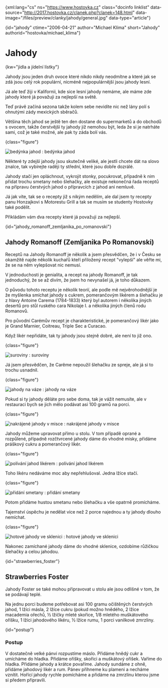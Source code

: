 
{xml:lang="cs" ns="https://www.hostovka.cz" class="docinfo linklist" data-source="http://2017.hostovka.cz/clanek.php?clanek=148.html" data-image="/files/preview/clanky/jahody/general.jpg" data-type="article"}

{id="jahody" ctime="2006-04-21" author="Michael Klíma" short="Jahody" authorid="hostovka/michael_klima"}

# Jahody

<!-- generated attribute kw by user_udpatekw.sh on 2019-03-13, do not edit -->

{kw="jídla a jídelní lístky"}

Jahody jsou jeden druh ovoce které nikdo nikdy neodmítne a které jak se zdá jsou celý rok populární, nicméně nejpopulárnější jsou jahody lesní.

Já ale teď žiji v Kalifornii, kde sice lesní jahody nemáme, ale máme zde jahody které já považuji za nejlepší na světě.

Teď právě začíná sezona takže kolem sebe nevidíte nic než lány polí s ohnutými zády mexických sběračů.

Většina těch jahod se ještě ten den dostane do supermarketů a do obchodů s ovocem, takže čerstvější ty jahody již nemohou být, leda že si je natrháte sami, což je také možné, ale pak ty záda bolí vás.

{class="figure"}

![bedýnka jahod][1] 
:   bedýnka jahod

Některé ty zdejší jahody jsou skutečně veliké, ale jestli chcete dát na slovo znalce, tak vybírejte raději ty střední, které jsou dobře dozrálé.

Jahody stačí jen opláchnout, vykrojit stonky, pocukrovat, případně k nim přidat trochu smetany nebo šlehačky, ale existuje nekonečná řada receptů na přípravu čerstvých jahod o přípravcích z jahod ani nemluvě.

Já jak víte, tak se o recepty již s nikým nedělím, ale dal jsem ty recepty panu Honzajkovi s Motorestu Grill a tak se musím se studenty Hostovky také podělit.

Přikládám vám dva recepty které já považuji za nejlepší.

{id="jahody\_romanoff\_zemljanika\_po\_romanovski"}

## Jahody Romanoff (Zemljanika Po Romanovski)

Receptů na Jahody Romanoff je několik a jsem přesvědčen, že i v Česku se okamžitě najde několik kuchařů kteří přiložený recept "vylepší" ale věřte mi, že se na něm vylepšovat nic nemusí.

V jednoduchosti je genialita, a recept na jahody Romanoff, je tak jednoduchý, že se až divím, že jsem ho nevynašel já, je toho důkazem.

O původu tohoto receptu je několik teorií, ale podle mě nejvěrohodnější je že myšlenka smíchat jahody s cukrem, pomerančovým likérem a šlehačku je z hlavy Antoine Carema (1784-1833) který byl autorem i několika jiných desertů pro stůl ruského cara Nikolaje I. a několika jiných členů rodu Romanovů.

Pro původní Carémův recept je charakteristické, je pomerančový likér jako je Grand Marnier, Coitreau, Triple Sec a Curacao.

Když likér nepřidáte, tak ty jahody jsou stejně dobré, ale není to již ono.

{class="figure"}

![suroviny][2] 
:   suroviny

Já jsem přesvědčen, že Carême nepoužil šlehačku ze spreje, ale já si to trochu usnadnil.

{class="figure"}

![jahody na váze][3] 
:   jahody na váze

Pokud si ty jahody děláte pro sebe doma, tak je vážit nemusíte, ale v restauraci bych se jich mělo podávat asi 100 gramů na porci.

{class="figure"}

![nakrájené jahody v misce][4] 
:   nakrájené jahody v misce

Jahody můžeme upravovat přímo u stolu. V tom případě oprané a rozpůlené, případně rozčtvrcené jahody dáme do vhodné misky, přidáme práškový cukru a pomerančový likér.

{class="figure"}

![polívání jahod likérem][5] 
:   polívání jahod likérem

Toho likéru nedáváme moc aby nepřehlušoval. Jedna lžíce stačí.

{class="figure"}

![přidání smetany][6] 
:   přidání smetany

Potom přidáme hustou smetanu nebo šlehačku a vše opatrně promícháme.

Tajemství úspěchu je nedělat více než 2 porce najednou a ty jahody dlouho nemíchat.

{class="figure"}

![hotové jahody ve sklenici][7] 
:   hotové jahody ve sklenici

Nakonec zamíchané jahody dáme do vhodné sklenice, ozdobíme růžičkou šlehačky a celou jahodou.

{id="strawberries_foster"}

## Strawberries Foster

Jahody Foster se také mohou připravovat u stolu ale jsou odlišné v tom, že se podávají teplé.

Na jednu porci budeme potřebovat asi 100 gramu očištěných čerstvých jahod, 1 lžíci másla, 2 lžíce cukru (pokud možno hnědého, 2 lžice macademia ořechů, ½ lžičky mleté skořice, 1/8 mletého muškátového oříšku, 1 lžíci jahodového likéru, ½ lžíce rumu, 1 porci vanilkové zmrzliny.

{id="postup"}

### Postup

V dostatečně velké pánvi rozpustíme máslo. Přidáme hnědý cukr a umícháme do hladka. Přidáme oříšky, skořici a muškátový oříšek. Vaříme do hladka. Přidáme jahody a krátce povaříme. Jahody sundáme z ohně, přidáme jahodový likér a rum. Pánev přihneme ku plameni a necháme vznítit. Hořící jahody rychle pomícháme a přidáme na zmrzlinu kterou jsme si předem připravili.

 [1]: http://2017.hostovka.cz/soubor/21-04-06-2.JPG
 [2]: http://2017.hostovka.cz/soubor/21-04-06-3.JPG
 [3]: http://2017.hostovka.cz/soubor/21-04-06-4.JPG
 [4]: http://2017.hostovka.cz/soubor/21-04-06-5.JPG
 [5]: http://2017.hostovka.cz/soubor/21-04-06-6.JPG
 [6]: http://2017.hostovka.cz/soubor/21-04-06-7.JPG
 [7]: http://2017.hostovka.cz/soubor/21-04-06-8.JPG

